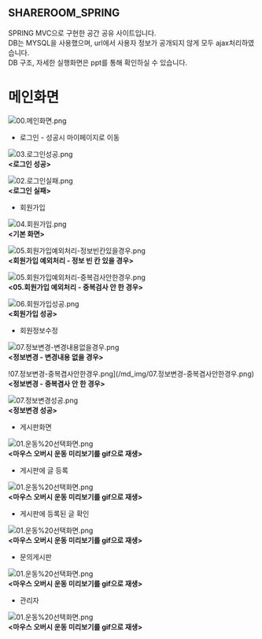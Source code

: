 ## SHAREROOM_SPRING
   
SPRING MVC으로 구현한 공간 공유 사이트입니다.   
DB는 MYSQL을 사용했으며, url에서 사용자 정보가 공개되지 않게 모두 ajax처리하였습니다.   
DB 구조, 자세한 실행화면은 ppt를 통해 확인하실 수 있습니다.   
   
     
# 메인화면   
   
![00.메인화면.png](/md_img/00.메인화면.png)     
   
* 로그인 - 성공시 마이페이지로 이동      
   
![03.로그인성공.png](/md_img/03.로그인성공.png)   
**<로그인 성공>**   
   
![02.로그인실패.png](/md_img/02.로그인실패.png)   
**<로그인 실패>**  

* 회원가입   
   
![04.회원가입.png](/md_img/04.회원가입.png)   
**<기본 화면>**  
   
![05.회원가입예외처리-정보빈칸있을경우.png](/md_img/05.회원가입예외처리-정보빈칸있을경우.png)   
**<회원가입 예외처리 - 정보 빈 칸 있을 경우>** 
   
![05.회원가입예외처리-중복검사안한경우.png](/md_img/05.회원가입예외처리-중복검사안한경우.png)   
**<05.회원가입 예외처리 - 중복검사 안 한 경우>** 
   
![06.회원가입성공.png](/md_img/06.회원가입성공.png)   
**<회원가입 성공>**  
    
* 회원정보수정   
   
![07.정보변경-변경내용없을경우.png](/md_img/07.정보변경-변경내용없을경우.png)   
**<정보변경 - 변경내용 없을 경우>**    
   
!07.정보변경-중복겸사안한경우.png](/md_img/07.정보변경-중복겸사안한경우.png)   
**<정보변경 - 중복겸사 안 한 경우>**    
   
![07.정보변경성공.png](/md_img/07.정보변경성공.png)   
**<정보변경 성공>**  
    
* 게시판화면   
   
![01.운동%20선택화면.png](/md_img/01.운동%20선택화면.png)   
**<마우스 오버시 운동 미리보기를 gif으로 재생>**  
    
* 게시판에 글 등록   
   
![01.운동%20선택화면.png](/md_img/01.운동%20선택화면.png)   
**<마우스 오버시 운동 미리보기를 gif으로 재생>**  
    
* 게시판에 등록된 글 확인   
   
![01.운동%20선택화면.png](/md_img/01.운동%20선택화면.png)   
**<마우스 오버시 운동 미리보기를 gif으로 재생>**  
   
* 문의게시판   
   
![01.운동%20선택화면.png](/md_img/01.운동%20선택화면.png)   
**<마우스 오버시 운동 미리보기를 gif으로 재생>**  
    
* 관리자   
   
![01.운동%20선택화면.png](/md_img/01.운동%20선택화면.png)   
**<마우스 오버시 운동 미리보기를 gif으로 재생>**  
      
